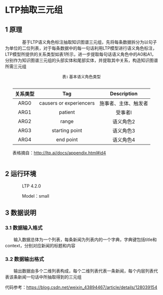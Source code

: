 # LTP抽取三元组
## 1 原理
&emsp;&emsp;&emsp;&emsp;基于LTP语义角色标注抽取知识图谱三元组，先将每条数据拆分为以句子为单位的二位列表，对于每条数据中的每一句话利用LTP模型进行语义角色标注，LTP模型所提供的关系类型如表1所示，进一步提取每句话语义角色中的A0和A1，分别作为知识图谱三元组的头部实体和尾部实体，并提取其中关系，构造知识图谱所需三元组

<!-- 让表格居中显示的风格 -->
<style>
.center 
{
  width: auto;
  display: table;
  margin-left: auto;
  margin-right: auto;
}
</style>

<p align="center"><font face="黑体" size=2.>表1 基本语义角色类型</font></p>

<div class="center">

|   关系类型   |    Tag   |     Description    |
|  :----:  |  :----:  |  :---------------:  |
|   ARG0    |    causers or experiencers   |  施事者、主体、触发者 |
|   ARG1   |    patient    |     受事者I       |
|   ARG2   |    range    |        语义角色2       |
|   ARG3   |starting point|       语义角色3 |
|  ARG4   |    end point  |语义角色4|

表格摘自：<http://ltp.ai/docs/appendix.html#id4>
</div>

## 2 运行环境
&emsp;&emsp;&emsp;&emsp;LTP 4.2.0

&emsp;&emsp;&emsp;&emsp;Model：small

## 3 数据说明
### 3.1 数据输入格式
&emsp;&emsp;输入数据总体为一个列表，每条新闻为列表内的一个字典，字典键包括title和context，分别对应新闻的标题和内容
### 3.2 数据输出格式
&emsp;&emsp;输出数据由多个二维列表构成，每个二维列表代表一条新闻，每个内层列表代表该条新闻一句话中所抽取得到的三元组

代码参考：<https://blog.csdn.net/weixin_43894467/article/details/128039154>
